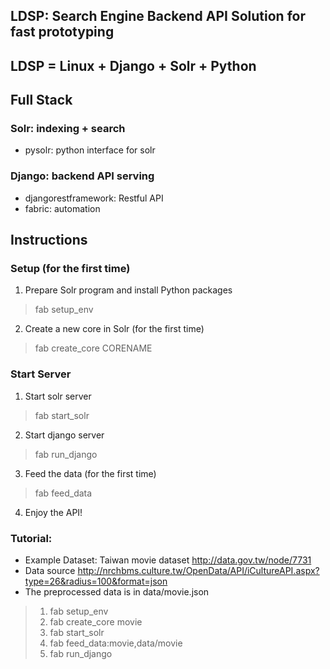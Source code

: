## LDSP: Search Engine Backend API Solution for fast prototyping
## LDSP = Linux + Django + Solr + Python

## Full Stack
### Solr: indexing + search
* pysolr: python interface for solr

### Django: backend API serving
* djangorestframework: Restful API
* fabric: automation

## Instructions
### Setup (for the first time)
1. Prepare Solr program and install Python packages
> fab setup_env

2. Create a new core in Solr (for the first time)
> fab create_core CORENAME

### Start Server
1. Start solr server
> fab start_solr

2. Start django server
> fab run_django

3. Feed the data (for the first time)
> fab feed_data

4. Enjoy the API!

### Tutorial:
* Example Dataset: Taiwan movie dataset http://data.gov.tw/node/7731
* Data source http://nrchbms.culture.tw/OpenData/API/iCultureAPI.aspx?type=26&radius=100&format=json
* The preprocessed data is in data/movie.json

>1. fab setup_env
>2. fab create_core movie
>3. fab start_solr
>4. fab feed_data:movie,data/movie
>5. fab run_django
